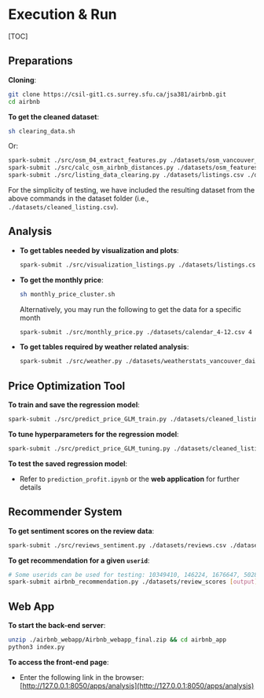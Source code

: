 # Execution & Run

[TOC]

## Preparations

**Cloning**:

```bash
git clone https://csil-git1.cs.surrey.sfu.ca/jsa381/airbnb.git
cd airbnb
```

**To get the cleaned dataset**:

```bash
sh clearing_data.sh
```

Or:

```bash
spark-submit ./src/osm_04_extract_features.py ./datasets/osm_vancouver_data.json ./datasets/osm_features
spark-submit ./src/calc_osm_airbnb_distances.py ./datasets/osm_features/ ./datasets/listings.csv ./datasets/distances
spark-submit ./src/listing_data_clearing.py ./datasets/listings.csv ./datasets/calendar.csv ./datasets/distances ./datasets/airbnb_out
```

For the simplicity of testing, we have included the resulting dataset from the above commands in the dataset folder (i.e., `./datasets/cleaned_listing.csv`).



## Analysis

- **To get tables needed by visualization and plots**:

  ```bash
  spark-submit ./src/visualization_listings.py ./datasets/listings.csv ./datasets
  ```

- **To get the monthly price**:

  ```bash
  sh monthly_price_cluster.sh
  ```

  Alternatively, you may run the following to get the data for a specific month

  ```bash
  spark-submit ./src/monthly_price.py ./datasets/calendar_4-12.csv 4
  ```

- **To get tables required by weather related analysis**:

  ```bash
  spark-submit ./src/weather.py ./datasets/weatherstats_vancouver_daily.csv [out_dir]
  ```



## Price Optimization Tool

**To train and save the regression model**:

```bash
spark-submit ./src/predict_price_GLM_train.py ./datasets/cleaned_listing.csv ./models/predict_price_GLM
```

**To tune hyperparameters for the regression model**:

```bash
spark-submit ./src/predict_price_GLM_tuning.py ./datasets/cleaned_listing.csv
```

**To test the saved regression model**:

- Refer to `prediction_profit.ipynb` or the **web application** for further details



## Recommender System

**To get sentiment scores on the review data**:

```bash
spark-submit ./src/reviews_sentiment.py ./datasets/reviews.csv ./datasets/review_scores
```

**To get recommendation for a given `userid`**:

```bash
# Some userids can be used for testing: 10349410, 146224, 1676647, 5028719, 6000823, 7480215
spark-submit airbnb_recommendation.py ./datasets/review_scores [output] [userid]
```



## Web App

**To start the back-end server**:

```bash
unzip ./airbnb_webapp/Airbnb_webapp_final.zip && cd airbnb_app
python3 index.py
```

**To access the front-end page**:

- Enter the following link in the browser: [http://127.0.0.1:8050/apps/analysis](http://127.0.0.1:8050/apps/analysis) 

